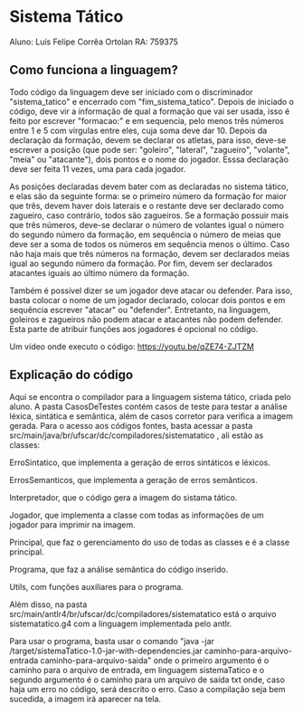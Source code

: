 # Sistema Tático

Aluno: Luís Felipe Corrêa Ortolan
RA: 759375

## Como funciona a linguagem?

Todo código da linguagem deve ser iniciado com o discriminador "sistema_tatico" e encerrado com "fim_sistema_tatico". Depois de iniciado o código, deve vir a informação de qual a formação que vai ser usada, isso é feito por escrever "formacao:" e em sequencia, pelo menos três números entre 1 e 5 com vírgulas entre eles, cuja soma deve dar 10. Depois da declaração da formação, devem se declarar os atletas, para isso, deve-se escrever a posição (que pode ser: "goleiro", "lateral", "zagueiro", "volante", "meia" ou "atacante"), dois pontos e o nome do jogador. Esssa declaração deve ser feita 11 vezes, uma para cada jogador. 

As posições declaradas devem bater com as declaradas no sistema tático, e elas são da seguinte forma: se o primeiro número da formação for maior que três, devem haver dois laterais e o restante deve ser declarado como zagueiro, caso contrário, todos são zagueiros. Se a formação possuir mais que três números, deve-se declarar o número de volantes igual o número do segundo número da formação, em sequência o número de meias que deve ser a soma de todos os números em sequência menos o último. Caso não haja mais que três números na formação, devem ser declarados meias igual ao segundo número da formação. Por fim, devem ser declarados atacantes iguais ao último número da formação.

Também é possível dizer se um jogador deve atacar ou defender. Para isso, basta colocar o nome de um jogador declarado, colocar dois pontos e em sequência escrever "atacar" ou "defender". Entretanto, na linguagem, goleiros e zagueiros não podem atacar e atacantes não podem defender. Esta parte de atribuir funções aos jogadores é opcional no código.

Um vídeo onde executo o código: https://youtu.be/qZE74-ZJTZM

## Explicação do código
Aqui se encontra o compilador para a linguagem sistema tático, criada pelo aluno. A pasta CasosDeTestes contém casos de teste para testar a análise léxica, sintática e semântica, além de casos corretor para verifica a imagem gerada. Para o acesso aos códigos fontes, basta acessar a pasta src/main/java/br/ufscar/dc/compiladores/sistematatico , ali estão as classes:

ErroSintatico, que implementa a geração de erros sintáticos e léxicos.

ErrosSemanticos, que implementa a geração de erros semânticos.

Interpretador, que o código gera a imagem do sistama tático.

Jogador, que implementa a classe com todas as informações de um jogador para imprimir na imagem.

Principal, que faz o gerenciamento do  uso de todas as classes e é a classe principal.

Programa, que faz a análise semântica do código inserido.

Utils, com funções auxiliares para o programa.

Além disso, na pasta src/main/antlr4/br/ufscar/dc/compiladores/sistematatico está o arquivo sistematatico.g4 com a linguagem implementada pelo antlr.

Para usar o programa, basta usar o comando "java -jar /target/sistemaTatico-1.0-jar-with-dependencies.jar caminho-para-arquivo-entrada caminho-para-arquivo-saida" onde o primeiro argumento é o caminho para o arquivo de entrada, em linguagem sistemaTatico e o segundo argumento é o caminho para um arquivo de saída txt onde, caso haja um erro no código, será descrito o erro. Caso a compilação seja bem sucedida, a imagem irá aparecer na tela.
